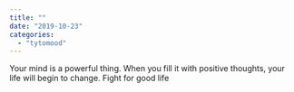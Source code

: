 ```yaml
---
title: ""
date: "2019-10-23"
categories: 
  - "tytomood"
---
```


Your mind is a powerful thing. When you fill it with positive thoughts, your life will begin to change. Fight for good life

